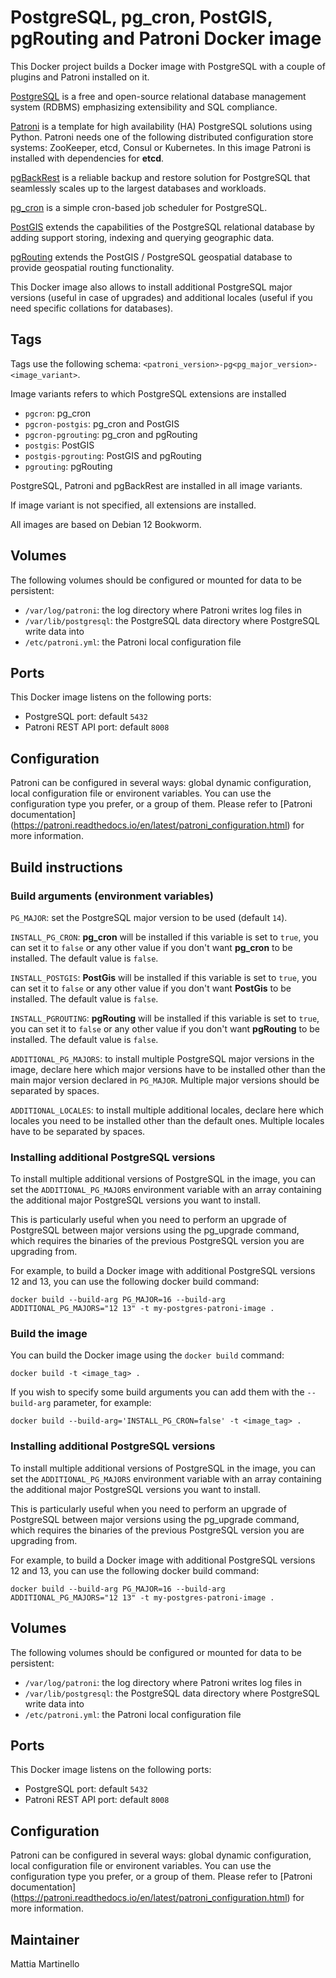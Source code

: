 PostgreSQL, pg_cron, PostGIS, pgRouting and Patroni Docker image
================================================================

This Docker project builds a Docker image with PostgreSQL with a couple of
plugins and Patroni installed on it.

[PostgreSQL](https://www.postgresql.org/) is a free and open-source relational
database management system (RDBMS) emphasizing extensibility and SQL compliance.

[Patroni](https://github.com/zalando/patroni) is a template for high
availability (HA) PostgreSQL solutions using Python. Patroni needs one of the
following distributed configuration store systems: ZooKeeper, etcd, Consul or
Kubernetes. In this image Patroni is installed with dependencies for **etcd**.

[pgBackRest](https://pgbackrest.org/) is a reliable backup and restore
solution for PostgreSQL that seamlessly scales up to the largest databases and
workloads.

[pg_cron](https://github.com/citusdata/pg_cron) is a simple cron-based job
scheduler for PostgreSQL.

[PostGIS](https://postgis.net/) extends the capabilities of the PostgreSQL
relational database by adding support storing, indexing and querying geographic
data.

[pgRouting](https://pgrouting.org/) extends the PostGIS / PostgreSQL geospatial
database to provide geospatial routing functionality.

This Docker image also allows to install additional PostgreSQL major versions
(useful in case of upgrades) and additional locales (useful if you need
specific collations for databases).

## Tags

Tags use the following schema: `<patroni_version>-pg<pg_major_version>-<image_variant>`.

Image variants refers to which PostgreSQL extensions are installed

* `pgcron`: pg_cron
* `pgcron-postgis`: pg_cron and PostGIS
* `pgcron-pgrouting`: pg_cron and pgRouting
* `postgis`: PostGIS
* `postgis-pgrouting`: PostGIS and pgRouting
* `pgrouting`: pgRouting

PostgreSQL, Patroni and pgBackRest are installed in all image variants.

If image variant is not specified, all extensions are installed.

All images are based on Debian 12 Bookworm.

## Volumes

The following volumes should be configured or mounted for data to be
persistent:

* `/var/log/patroni`: the log directory where Patroni writes log files in
* `/var/lib/postgresql`: the PostgreSQL data directory where PostgreSQL write
data into
* `/etc/patroni.yml`: the Patroni local configuration file

## Ports

This Docker image listens on the following ports:

* PostgreSQL port: default `5432`
* Patroni REST API port: default `8008`

## Configuration

Patroni can be configured in several ways: global dynamic configuration,
local configuration file or environent variables. You can use the configuration
type you prefer, or a group of them. Please refer to [Patroni documentation]
(https://patroni.readthedocs.io/en/latest/patroni_configuration.html) for
more information.

## Build instructions

### Build arguments (environment variables)

`PG_MAJOR`: set the PostgreSQL major version to be used (default `14`).

`INSTALL_PG_CRON`: **pg_cron** will be installed if this variable is set to
`true`, you can set it to `false` or any other value if you don't want
**pg_cron** to be installed. The default value is `false`.

`INSTALL_POSTGIS`: **PostGis** will be installed if this variable is set to
`true`, you can set it to `false` or any other value if you don't want
**PostGis** to be installed. The default value is `false`.

`INSTALL_PGROUTING`: **pgRouting** will be installed if this variable is set to
`true`, you can set it to `false` or any other value if you don't want
**pgRouting** to be installed. The default value is `false`.

`ADDITIONAL_PG_MAJORS`: to install multiple PostgreSQL major versions in the
image, declare here which major versions have to be installed other than the
main major version declared in `PG_MAJOR`. Multiple major versions should be
separated by spaces.

`ADDITIONAL_LOCALES`: to install multiple additional locales, declare here
which locales you need to be installed other than the default ones.
Multiple locales have to be separated by spaces.

### Installing additional PostgreSQL versions

To install multiple additional versions of PostgreSQL in the image, you can set
the `ADDITIONAL_PG_MAJORS` environment variable with an array containing the
additional major PostgreSQL versions you want to install.

This is particularly useful when you need to perform an upgrade of PostgreSQL
between major versions using the pg_upgrade command, which requires the
binaries of the previous PostgreSQL version you are upgrading from.

For example, to build a Docker image with additional PostgreSQL versions
12 and 13, you can use the following docker build command:

```
docker build --build-arg PG_MAJOR=16 --build-arg ADDITIONAL_PG_MAJORS="12 13" -t my-postgres-patroni-image .
```

### Build the image

You can build the Docker image using the `docker build` command:

```
docker build -t <image_tag> .
```

If you wish to specify some build arguments you can add them with the
`--build-arg` parameter, for example:

```
docker build --build-arg='INSTALL_PG_CRON=false' -t <image_tag> .
```

### Installing additional PostgreSQL versions

To install multiple additional versions of PostgreSQL in the image, you can set
the `ADDITIONAL_PG_MAJORS` environment variable with an array containing the
additional major PostgreSQL versions you want to install.

This is particularly useful when you need to perform an upgrade of PostgreSQL
between major versions using the pg_upgrade command, which requires the
binaries of the previous PostgreSQL version you are upgrading from.

For example, to build a Docker image with additional PostgreSQL versions
12 and 13, you can use the following docker build command:

```
docker build --build-arg PG_MAJOR=16 --build-arg ADDITIONAL_PG_MAJORS="12 13" -t my-postgres-patroni-image .
```

## Volumes

The following volumes should be configured or mounted for data to be
persistent:

* `/var/log/patroni`: the log directory where Patroni writes log files in
* `/var/lib/postgresql`: the PostgreSQL data directory where PostgreSQL write
data into
* `/etc/patroni.yml`: the Patroni local configuration file

## Ports

This Docker image listens on the following ports:

* PostgreSQL port: default `5432`
* Patroni REST API port: default `8008`

## Configuration

Patroni can be configured in several ways: global dynamic configuration,
local configuration file or environent variables. You can use the configuration
type you prefer, or a group of them. Please refer to [Patroni documentation]
(https://patroni.readthedocs.io/en/latest/patroni_configuration.html) for
more information.

## Maintainer

Mattia Martinello
